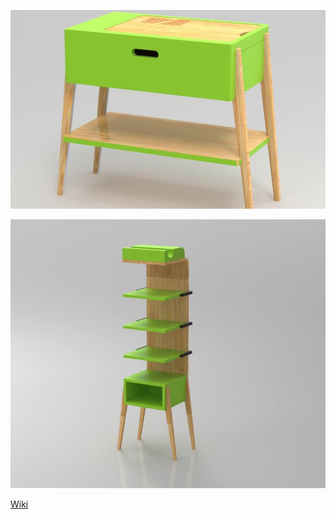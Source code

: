 

![](https://raw.githubusercontent.com/Design-Bambureau/Bambureau/master/render2.jpg)


![](https://raw.githubusercontent.com/Design-Bambureau/Bambureau/master/render1.jpg)













[Wiki](https://github.com/GuilhermeLaurente/projeto2/wiki)   
